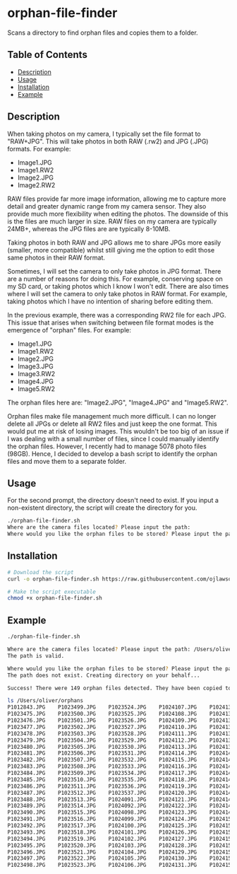 # orphan-file-finder

Scans a directory to find orphan files and copies them to a folder.

## Table of Contents

- [Description](#description)
- [Usage](#usage)
- [Installation](#installation)
- [Example](#example)


## Description

When taking photos on my camera, I typically set the file format to "RAW+JPG". This will take photos in both RAW (.rw2) and JPG (.JPG) formats. For example:

- Image1.JPG
- Image1.RW2
- Image2.JPG
- Image2.RW2

RAW files provide far more image information, allowing me to capture more detail and greater dynamic range from my camera sensor. They also provide much more flexibility when editing the photos. The downside of this is the files are much larger in size. RAW files on my camera are typically 24MB+, whereas the JPG files are are typically 8-10MB.

Taking photos in both RAW and JPG allows me to share JPGs more easily (smaller, more compatible) whilst still giving me the option to edit those same photos in their RAW format. 

Sometimes, I will set the camera to only take photos in JPG format. There are a number of reasons for doing this. For example, conserving space on my SD card, or taking photos which I know I won't edit. There are also times where I will set the camera to only take photos in RAW format. For example, taking photos which I have no intention of sharing before editing them.

In the previous example, there was a corresponding RW2 file for each JPG.  This issue that arises when switching between file format modes is the emergence of "orphan" files. For example:

- Image1.JPG
- Image1.RW2
- Image2.JPG
- Image3.JPG
- Image3.RW2
- Image4.JPG
- Image5.RW2

The orphan files here are: "Image2.JPG", "Image4.JPG" and "Image5.RW2".

Orphan files make file management much more difficult. I can no longer delete all JPGs or delete all RW2 files and just keep the one format. This would put me at risk of losing images. This wouldn't be too big of an issue if I was dealing with a small number of files, since I could manually identify the orphan files. However, I recently had to manage 5078 photo files (98GB). Hence, I decided to develop a bash script to identify the orphan files and move them to a separate folder.  

## Usage

For the second prompt, the directory doesn't need to exist. If you input a non-existent directory, the script will create the directory for you.

```bash
./orphan-file-finder.sh
Where are the camera files located? Please input the path: 
Where would you like the orphan files to be stored? Please input the path:
```

## Installation

```bash
# Download the script
curl -o orphan-file-finder.sh https://raw.githubusercontent.com/ojlawson/orphan-file-finder/main/orphan-file-finder.sh

# Make the script executable
chmod +x orphan-file-finder.sh
```

## Example

```bash
./orphan-file-finder.sh

Where are the camera files located? Please input the path: /Users/oliver/camera-photos/
The path is valid.

Where would you like the orphan files to be stored? Please input the path: /Users/oliver/orphans
The path does not exist. Creating directory on your behalf...

Success! There were 149 orphan files detected. They have been copied to /Users/oliver/orphans.

ls /Users/oliver/orphans
P1012843.JPG	P1023499.JPG	P1023524.JPG	P1024107.JPG	P1024132.JPG	P1024158.JPG
P1023475.JPG	P1023500.JPG	P1023525.JPG	P1024108.JPG	P1024133.JPG	P1024159.JPG
P1023476.JPG	P1023501.JPG	P1023526.JPG	P1024109.JPG	P1024134.JPG	P1024160.JPG
P1023477.JPG	P1023502.JPG	P1023527.JPG	P1024110.JPG	P1024135.JPG	P1024161.JPG
P1023478.JPG	P1023503.JPG	P1023528.JPG	P1024111.JPG	P1024136.JPG	P1024162.JPG
P1023479.JPG	P1023504.JPG	P1023529.JPG	P1024112.JPG	P1024138.JPG	P1024163.JPG
P1023480.JPG	P1023505.JPG	P1023530.JPG	P1024113.JPG	P1024139.JPG	P1024164.JPG
P1023481.JPG	P1023506.JPG	P1023531.JPG	P1024114.JPG	P1024140.JPG	P1024165.JPG
P1023482.JPG	P1023507.JPG	P1023532.JPG	P1024115.JPG	P1024141.JPG	P1024166.JPG
P1023483.JPG	P1023508.JPG	P1023533.JPG	P1024116.JPG	P1024142.JPG	P1024167.JPG
P1023484.JPG	P1023509.JPG	P1023534.JPG	P1024117.JPG	P1024143.JPG	P1024168.JPG
P1023485.JPG	P1023510.JPG	P1023535.JPG	P1024118.JPG	P1024144.JPG	P1024169.JPG
P1023486.JPG	P1023511.JPG	P1023536.JPG	P1024119.JPG	P1024145.JPG	P1024170.JPG
P1023487.JPG	P1023512.JPG	P1023537.JPG	P1024120.JPG	P1024146.JPG	P1024171.JPG
P1023488.JPG	P1023513.JPG	P1024091.JPG	P1024121.JPG	P1024147.JPG	P1024172.JPG
P1023489.JPG	P1023514.JPG	P1024092.JPG	P1024122.JPG	P1024148.JPG	P1024173.JPG
P1023490.JPG	P1023515.JPG	P1024098.JPG	P1024123.JPG	P1024149.JPG	P1024174.JPG
P1023491.JPG	P1023516.JPG	P1024099.JPG	P1024124.JPG	P1024150.JPG	P1024175.JPG
P1023492.JPG	P1023517.JPG	P1024100.JPG	P1024125.JPG	P1024151.JPG	P1024176.JPG
P1023493.JPG	P1023518.JPG	P1024101.JPG	P1024126.JPG	P1024152.JPG	P1024177.JPG
P1023494.JPG	P1023519.JPG	P1024102.JPG	P1024127.JPG	P1024153.JPG	P1024178.JPG
P1023495.JPG	P1023520.JPG	P1024103.JPG	P1024128.JPG	P1024154.JPG	P1024179.JPG
P1023496.JPG	P1023521.JPG	P1024104.JPG	P1024129.JPG	P1024155.JPG	P1024180.JPG
P1023497.JPG	P1023522.JPG	P1024105.JPG	P1024130.JPG	P1024156.JPG	P1024181.JPG
P1023498.JPG	P1023523.JPG	P1024106.JPG	P1024131.JPG	P1024157.JPG
```
